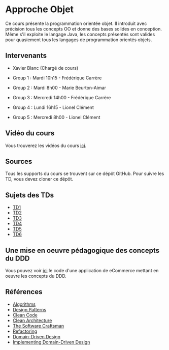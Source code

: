 # Approche Objet

Ce cours présente la programmation orientée objet. 
Il introduit avec précision tous les concepts OO et donne des bases solides en conception.
Même s'il exploite le langage Java, les concepts présentés sont valides pour quasiement tous les langages de programmation orientés objets.

## Intervenants

* Xavier Blanc (Chargé de cours)

* Group 1 : Mardi 10h15 - Frédérique Carrère
* Group 2 : Mardi 8h00 - Marie Beurton-Aimar
* Group 3 : Mercredi 14h00 - Frédérique Carrère 
* Group 4 : Lundi 16h15 - Lionel Clément 
* Group 5 : Mercredi 8h00 - Lionel Clément

## Vidéo du cours

Vous trouverez les vidéos du cours [ici](https://www.youtube.com/playlist?list=PLuNTRFkYD3u6hdYBgQ4qWbP-vgrKUukSS).



## Sources

Tous les supports du cours se trouvent sur ce dépôt GitHub.
Pour suivre les TD, vous devez cloner ce dépôt.

## Sujets des TDs

* [TD1](td/td1/)
* [TD2](td/td2/)
* [TD3](td/td3/)
* [TD4](td/td4/)
* [TD5](td/td5/)
* [TD6](td/td6/)
  
## Une mise en oeuvre pédagogique des concepts du DDD

Vous pouvez voir [ici](https://github.com/xblanc33/DDD) le code d'une application de eCommerce mettant en oeuvre les concepts du DDD.

## Références

* [Algorithms](https://www.amazon.fr/Algorithms-Robert-Sedgewick/dp/032157351X/ref=sr_1_1?s=english-books&ie=UTF8&qid=1528207363&sr=1-1&keywords=algorithms+sedgewick)
* [Design Patterns](https://www.amazon.fr/Design-Patterns-Elements-Reusable-Object-Oriented/dp/0201633612/ref=sr_1_5?ie=UTF8&qid=1528206966&sr=8-5&keywords=object+oriented+programming)
* [Clean Code](https://www.amazon.fr/Clean-Code-Handbook-Software-Craftsmanship/dp/0132350882/ref=pd_sim_14_1?_encoding=UTF8&psc=1&refRID=Y7KVKDP67J9RMGV1HYGE)
* [Clean Architecture](https://www.amazon.fr/dp/0134494164/ref=cm_cr_ryp_prd_ttl_sol_5)
* [The Software Craftsman](https://www.amazon.fr/Software-Craftsman-Professionalism-Pragmatism-Pride/dp/0134052501/ref=pd_sim_14_4?_encoding=UTF8&psc=1&refRID=PDGXNNTKVH4F1GND28ET)
* [Refactoring](https://www.amazon.fr/Refactoring-Improving-Design-Existing-Code/dp/0201485672/ref=pd_sim_14_4?_encoding=UTF8&psc=1&refRID=Y1F55SD6Y9TP6KG31HJ8)
* [Domain-Driven Design](https://www.amazon.fr/Domain-Driven-Design-Tackling-Complexity-Software/dp/0321125215/ref=pd_sim_14_6?_encoding=UTF8&psc=1&refRID=XWYJW2DSTZ6FM9AYQV3D)
* [Implementing Domain-Driven Design](https://www.amazon.fr/Implementing-Domain-Driven-Design-Vaughn-Vernon/dp/0321834577/ref=pd_sim_14_1?_encoding=UTF8&psc=1&refRID=779WNDEZ9PV9Y8X8JYMN)
